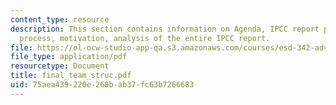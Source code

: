 ```yaml
---
content_type: resource
description: This section contains information on Agenda, IPCC report preparation
  process, motivation, analysis of the entire IPCC report.
file: https://ol-ocw-studio-app-qa.s3.amazonaws.com/courses/esd-342-advanced-system-architecture-spring-2006/75aea439220e260bab37fc63b7266683_final_team_struc.pdf
file_type: application/pdf
resourcetype: Document
title: final_team_struc.pdf
uid: 75aea439-220e-260b-ab37-fc63b7266683
---
```

